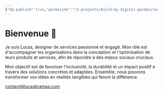 ```yaml
---
{"dg-publish":true,"permalink":"/1-projects/build-my-digital-garden/lucas-bramas/","tags":["gardenEntry"]}
---
```


# Bienvenue 👋

Je suis Lucas, designer de services passionné et engagé. Mon rôle est d'accompagner les organisations dans la conception et l'optimisation de leurs produits et services, afin de répondre à des enjeux sociaux cruciaux.

Mon objectif est de favoriser l'inclusivité, la durabilité et un impact positif à travers des solutions concrètes et adaptées. Ensemble, nous pouvons transformer vos idées en réalités tangibles qui feront la différence.

contact@lucasbramas.com
